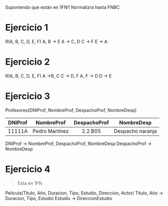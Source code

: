 Suponiendo que están en 1FN!! Normalizra hasta FNBC
# Ejercicio 1
R(A, B, C, D, E, F)
A, B -> E
A -> C, D
C -> F
E -> A

# Ejercicio 2
R(A, B, C, D, E, F)
A ->B, C
C -> D, F
A, F -> D
D -> E

# Ejercicio 3
Profesores(DNIProf, NombreProf, DespachoProf, NombreDesp)

DNIProf | NombreProf | DespachoProf | NombreDesp
:--: | :--: | :--: | :--:
11111A | Pedro Martínez | 2.2.B05 | Despacho naranja

DNIProf -> NombreProf, DespachoProf, NombreDesp
DespachoProf -> NombreDesp

# Ejercicio 4
> Esta en 1FN

Pelicula(Título, Año, Duracion, Tipo, Estudio, Direccion, Actor)
Título, Año -> Duracion, Tipo, Estudio
Estudio -> DireccionEstudio
